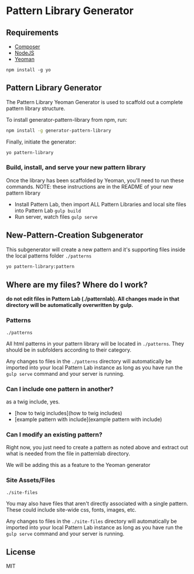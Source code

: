 # Pattern Library Generator


## Requirements

* [Composer](https://getcomposer.org)
* [NodeJS](https://nodejs.org)
* [Yeoman](http://yeoman.io)

```
npm install -g yo
```

## Pattern Library Generator

The Pattern Library Yeoman Generator is used to scaffold out a complete pattern library structure.

To install generator-pattern-library from npm, run:

```bash
npm install -g generator-pattern-library
```

Finally, initiate the generator:

```bash
yo pattern-library
```

### Build, install, and serve your new pattern library

Once the library has been scaffolded by Yeoman, you'll need to run these commands. NOTE: these instructions are in the README of your new pattern library

* Install Pattern Lab, then import ALL Pattern Libraries and local site files into Pattern Lab
  `gulp build`
* Run server, watch files
  `gulp serve`

## New-Pattern-Creation Subgenerator

This subgenerator will create a new pattern and it's supporting files inside the local patterns folder `./patterns`

```bash
yo pattern-library:pattern
```

## Where are my files? Where do I work?

**do not edit files in Pattern Lab (./patternlab). All changes made in that directory will be automatically overwritten by gulp.**

### Patterns

`./patterns`

All html patterns in your pattern library will be located in `./patterns`. They should be in subfolders according to their category.

Any changes to files in the `./patterns` directory will automatically be imported into your local Pattern Lab instance as long as you have run the `gulp serve` command and your server is running.

### Can I include one pattern in another?

as a twig include, yes.

 * [how to twig includes](how to twig includes)
 * [example pattern with include](example pattern with include)

### Can I modify an existing pattern?

Right now, you just need to create a pattern as noted above and extract out what is needed from the file in patternlab directory.

We will be adding this as a feature to the Yeoman generator


### Site Assets/Files

`./site-files`

You may also have files that aren't directly associated with a single pattern. These could include site-wide css, fonts, images, etc. 

Any changes to files in the `./site-files` directory will automatically be imported into your local Pattern Lab instance as long as you have run the `gulp serve` command and your server is running.

## License

MIT
